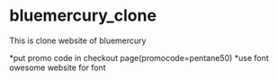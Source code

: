 # bluemercury_clone
This is clone website of bluemercury

*put promo code in checkout page(promocode=pentane50)
*use font owesome website for font
